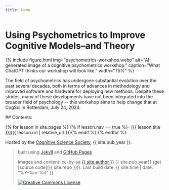 ```yaml
---
title: Home
---
```


# Using Psychometrics to Improve Cognitive Models–and Theory

{% include figure.html img="psychometrics-workshop.webp" alt="AI-generated image of a cognitive psychometrics workshop." caption="What ChatGPT thinks our workshop will look like." width="75%" %}

The field of psychometrics has undergone substantial evolution over the past several decades, both in terms of advances in methodology and improved software and hardware for deploying new methods. Despite these strides, many of these developments have not been integrated into the broader field of psychology -- this workshop aims to help change that at CogSci in Rotterdam, July 24, 2024.

<div class="toc" markdown="1">
## Contents:

{% for lesson in site.pages %}
{% if lesson.nav == true %}- [{{ lesson.title }}]({{ lesson.url | relative_url }}){% endif %}
{% endfor %}
</div>

Hosted by the [Cognitive Science Society](https://cognitivesciencesociety.org/), {{ site.pub_year }}.
 
> built using [Jekyll](https://jekyllrb.com/) and [GitHub Pages](https://pages.github.com/)
>
> images and content: cc-by-sa <a href="https://github.com/{{ site.github_username }}">{{ site.author }}</a> {{ site.pub_year}} (get [source code]({{ site.repo }})).
> Last build date: {{ site.time | date: "%Y-%m-%d" }}.
>
> <a href="http://creativecommons.org/licenses/by-sa/4.0/" rel="license"><img style="border-width: 0;" src="https://i.creativecommons.org/l/by-sa/4.0/88x31.png" alt="Creative Commons License" /></a>
